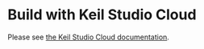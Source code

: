 # Build with Keil Studio Cloud

Please see [the Keil Studio Cloud documentation](https://developer.arm.com/documentation/102497/1-5/Tutorials/Get-started-with-an-Mbed-OS-Blinky-example).
